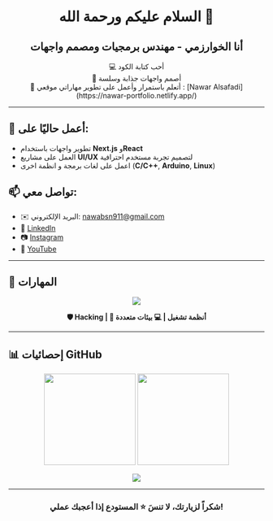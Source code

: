 <h1 align="center">السلام عليكم ورحمة الله 🌟</h1>
<h2 align="center">أنا الخوارزمي - مهندس برمجيات ومصمم واجهات</h2>

<p align="center">
  💻 أحب كتابة الكود <br/>
  🎨 أصمم واجهات جذابة وسلسة <br/>
  🚀 أتعلم باستمرار وأعمل على تطوير مهاراتي  
  موقعي :    [Nawar Alsafadi](https://nawar-portfolio.netlify.app/)
</p>

---

## 🧠 أعمل حاليًا على:
- تطوير واجهات باستخدام **Next.js** و**React**
- العمل على مشاريع **UI/UX** لتصميم تجربة مستخدم احترافية
- اعمل على لغات برمجة و انظمة اخرى (**C/C++**, **Arduino**, **Linux**)

## 📫 تواصل معي:
- ✉️ البريد الإلكتروني: [nawabsn911@gmail.com](mailto:nawabsn911@gmail.com)
- 💼 [LinkedIn](https://www.linkedin.com/in/nawar-alsafadi)
- 📷 [Instagram](https://www.instagram.com/al_khwarizmi_arabic/)
- 🎥 [YouTube](https://www.youtube.com/@al-khwarizmi-arabic)

---

## 🚀 المهارات

<p align="center">
  <img src="https://skillicons.dev/icons?i=html,css,js,ts,react,nextjs,nodejs,express,tailwind,bootstrap,python,django,flask,c,cpp,arduino,linux,windows,macos" />
</p>

<p align="center"><b>🛡️ Hacking | 🧠 أنظمة تشغيل | 💻 بيئات متعددة</b></p>

---

## 📊 إحصائيات GitHub

<p align="center">
  <img src="https://github-readme-stats.vercel.app/api?username=Netricc&show_icons=true&theme=radical" height="180"/>
  <img src="https://github-readme-stats.vercel.app/api/top-langs/?username=Netricc&layout=compact&theme=radical" height="180"/>
</p>

<p align="center">
  <img src="https://github-readme-streak-stats.herokuapp.com/?user=Netricc&theme=radical"/>
</p>

---

<h3 align="center">شكراً لزيارتك، لا تنسَ ⭐ المستودع إذا أعجبك عملي!</h3>

